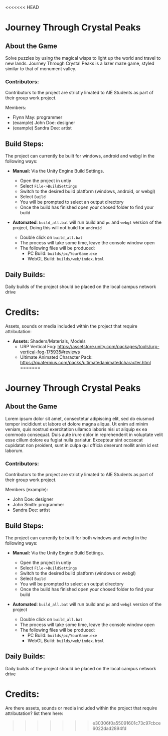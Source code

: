 <<<<<<< HEAD
# Journey Through Crystal Peaks

## About the Game
Solve puzzles by using the magical wisps to light up the world and travel to new lands. Journey Through Crystal Peaks is a lazer maze game, styled similar to that of monument valley. 

### Contributors:
Contributors to the project are strictly limated to AIE Students as part of their group work project.

Members:
 - Flynn May: programmer
 - (example) John Doe: designer
 - (example) Sandra Dee: artist

## Build Steps:
The project can currently be built for windows, android and webgl in the following ways:

* **Manual:** Via the Unity Engine Build Settings.
  * Open the project in untiy
  * Select `File->BuildSettings`
  * Switch to the desired build platform (windows, android, or webgl)
  * Select `Build`
  * You will be prompted to select an output directory
  * Once the build has finished open your chosed folder to find your build

* **Automated**: `build_all.bat` will run build and `pc` and `webgl` version of the project, Doing this will not build for `android`
  * Double click on `build_all.bat`
  * The process will take some time, leave the console window open
  * The following files will be produced:
    * PC Build: `builds/pc/YourGame.exe` 
    * WebGL Build: `builds/web/index.html`

## Daily Builds:
Daily builds of the project should be placed on the local campus network drive



# Credits:
 Assets, sounds or media included within the project that require attributation:
 * **Assets:** Shaders/Materials, Models
   * URP Vertical Fog: https://assetstore.unity.com/packages/tools/urp-vertical-fog-175935#reviews
   * Ultimate Animated Character Pack: https://quaternius.com/packs/ultimatedanimatedcharacter.html
=======
# Journey Through Crystal Peaks

## About the Game
Lorem ipsum dolor sit amet, consectetur adipiscing elit, sed do eiusmod tempor incididunt ut labore et dolore magna aliqua. Ut enim ad minim veniam, quis nostrud exercitation ullamco laboris nisi ut aliquip ex ea commodo consequat. Duis aute irure dolor in reprehenderit in voluptate velit esse cillum dolore eu fugiat nulla pariatur. Excepteur sint occaecat cupidatat non proident, sunt in culpa qui officia deserunt mollit anim id est laborum.

### Contributors:
Contributors to the project are strictly limated to AIE Students as part of their group work project.

Members (example):
 - John Doe: designer
 - John Smith: programmer
 - Sandra Dee: artist


## Build Steps:
The project can currently be built for both windows and webgl in the following ways:

* **Manual:** Via the Unity Engine Build Settings.
  * Open the project in untiy
  * Select `File->BuildSettings`
  * Switch to the desired build platform (windows or webgl)
  * Select `Build`
  * You will be prompted to select an output directory
  * Once the build has finished open your chosed folder to find your build

* **Automated**: `build_all.bat` will run build and `pc` and `webgl` version of the project
  * Double click on `build_all.bat`
  * The process will take some time, leave the console window open
  * The following files will be produced:
    * PC Build: `builds/pc/YourGame.exe` 
    * WebGL Build: `builds/web/index.html`

## Daily Builds:
Daily builds of the project should be placed on the local campus network drive



# Credits:
 Are there assets, sounds or media included within the project that require attributation? list them here:
>>>>>>> e30306f0a55091601c73c97cbce6022dad2894fd
